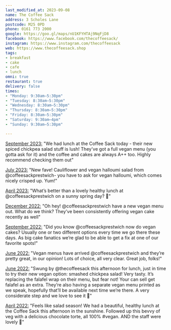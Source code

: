```yaml
---
last_modified_at: 2023-09-08
name: The Coffee Sack
address: 3 Scholes Lane
postcode: M25 0PD
phone: 0161 773 2000
google: https://goo.gl/maps/nU1KFYHTAj9NqFjD8
facebook: https://www.facebook.com/thecoffeesack/
instagram: https://www.instagram.com/thecoffeesack
web: https://www.thecoffeesack.shop
tags:
- breakfast
- cake
- cafe
- lunch
omni: true
restaurant: true
delivery: false
times:
- "Monday: 9:30am–5:30pm"
- "Tuesday: 8:30am–5:30pm"
- "Wednesday: 8:30am–5:30pm"
- "Thursday: 8:30am–5:30pm"
- "Friday: 8:30am–5:30pm"
- "Saturday: 9:30am–4pm"
- "Sunday: 9:30am–5:30pm"

---
```


[September 2023:](https://www.facebook.com/groups/veganprestwich/posts/1999686563742083/) "We had lunch at the Coffee Sack today - their new spiced chickpea salad stuff is lush! They've got a full vegan menu (you gotta ask for it) and the coffee and cakes are always A++ too. Highly recommend checking them out"

[July 2023:](https://dumpoir.com/c/6069534814710169413) "New fave! Cauliflower and vegan halloumi salad from @coffeesackprestwich- you have to ask for vegan halloumi, which comes nicely crisped up. Yum!"

[April 2023:](https://www.instagram.com/p/Cq-jIjFN3iM) "What’s better than a lovely healthy lunch at @coffeesackprestwich on a sunny spring day? 💚"

[December 2022:](https://www.instagram.com/p/CmMJ0XoNCrp) "Oh hey! @coffeesackprestwich have a new vegan menu out. What do we think? They’ve been consistently offering vegan cake recently as well"

[September 2022:](https://www.instagram.com/p/CiAhPOPNH3i) "Did you know @coffeesackprestwich now do vegan cakes? Usually one or two different options every time we go there these days. As big cake fanatics we’re glad to be able to get a fix at one of our favorite spots!"

[June 2022:](https://www.instagram.com/p/Ce3fJ5rtNOb) "Vegan menus have arrived @coffeesackprestwich and they’re pretty great, in our opinion! Lots of choice, all very clear. Great job, folks!"

[June 2022:](https://www.instagram.com/p/CeeBF8uIMuE) "Swung by @thecoffeesack this afternoon for lunch, just in time to try their new vegan option: smashed chickpea salad! Very tasty. It’s replacing the falafel wrap on their menu, but fear not! Your can sell get falafel as an extra. They’re also having a separate vegan menu printed as we speak, hopefully that’ll be available next time we’re there. A very considerate step and we love to see it 💚"

[April 2022:](https://www.instagram.com/p/CbfiGN3ryiH) "Feels like salad season! We had a beautiful, healthy lunch at the Coffee Sack this afternoon in the sunshine. Followed up this bevvy of veg with a delicious chocolate torte, all 100% #vegan. AND the staff were lovely 💚"
